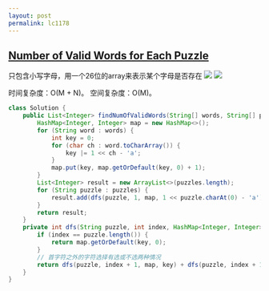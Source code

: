```yaml
---
layout: post
permalink: lc1178 
---
```


## [Number of Valid Words for Each Puzzle](https://leetcode.com/problems/number-of-valid-words-for-each-puzzle/)

只包含小写字母，用一个26位的array来表示某个字母是否存在
![](/assets/img/blogs/allLC/lc01178_0.png)
![](/assets/img/blogs/allLC/lc01178_1.png)

时间复杂度：O(M + N)。
空间复杂度：O(M)。

```java
class Solution {
    public List<Integer> findNumOfValidWords(String[] words, String[] puzzles) {
        HashMap<Integer, Integer> map = new HashMap<>();
        for (String word : words) {
            int key = 0;
            for (char ch : word.toCharArray()) {
                key |= 1 << ch - 'a';
            }
            map.put(key, map.getOrDefault(key, 0) + 1);
        }
        List<Integer> result = new ArrayList<>(puzzles.length);
        for (String puzzle : puzzles) {
            result.add(dfs(puzzle, 1, map, 1 << puzzle.charAt(0) - 'a')); //必须有首字符
        }
        return result;
    }
    private int dfs(String puzzle, int index, HashMap<Integer, Integer> map, int key) {
        if (index == puzzle.length()) {
            return map.getOrDefault(key, 0);
        }
        // 首字符之外的字符选择有选或不选两种情况
        return dfs(puzzle, index + 1, map, key) + dfs(puzzle, index + 1, map, key | 1 << puzzle.charAt(index) - 'a');
    }
}
```